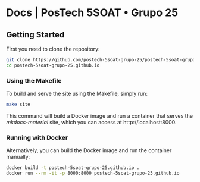 # Docs | PosTech 5SOAT • Grupo 25
## Getting Started
First you need to clone the repository:

```bash
git clone https://github.com/postech-5soat-grupo-25/postech-5soat-grupo-25.github.io.git
cd postech-5soat-grupo-25.github.io
```

### Using the Makefile
To build and serve the site using the Makefile, simply run:

```bash
make site
```

This command will build a Docker image and run a container that serves the *mkdocs-material* site, which you can access at http://localhost:8000.

### Running with Docker
Alternatively, you can build the Docker image and run the container manually:

```bash
docker build -t postech-5soat-grupo-25.github.io .
docker run --rm -it -p 8000:8000 postech-5soat-grupo-25.github.io
```